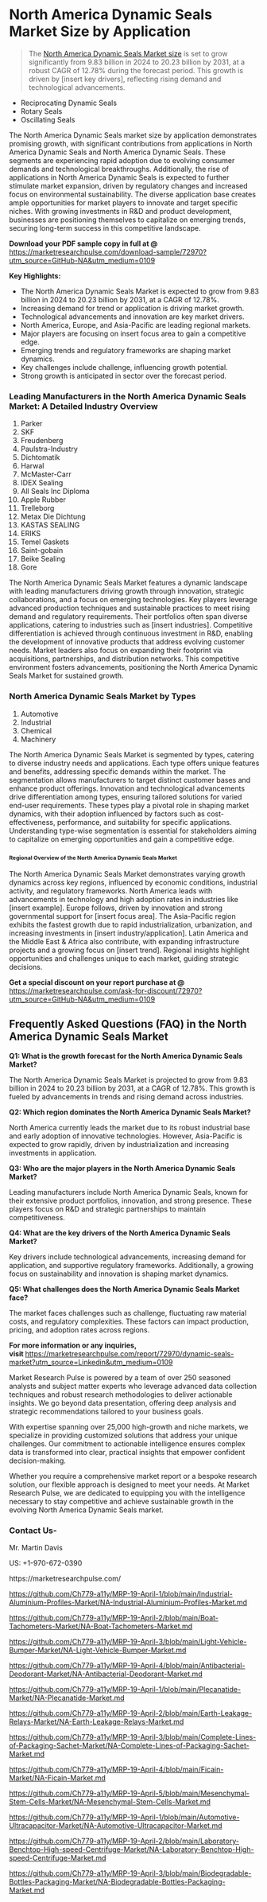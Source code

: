 <h1>North America Dynamic Seals Market&nbsp;Size by Application</h1><blockquote><p>The <a href="https://marketresearchpulse.com/download-sample/72970?utm_source=GitHub-NA&amp;utm_medium=0109">North America Dynamic Seals Market size</a> is set to grow significantly from 9.83 billion in 2024 to 20.23 billion by 2031, at a robust CAGR of 12.78% during the forecast period. This growth is driven by [insert key drivers], reflecting rising demand and technological advancements.</p></blockquote><ul><li>Reciprocating Dynamic Seals<li> Rotary Seals<li> Oscillating Seals</li></ul><p>The North America Dynamic Seals market size by application demonstrates promising growth, with significant contributions from applications in North America Dynamic Seals and North America Dynamic Seals. These segments are experiencing rapid adoption due to evolving consumer demands and technological breakthroughs. Additionally, the rise of applications in North America Dynamic Seals is expected to further stimulate market expansion, driven by regulatory changes and increased focus on environmental sustainability. The diverse application base creates ample opportunities for market players to innovate and target specific niches. With growing investments in R&D and product development, businesses are positioning themselves to capitalize on emerging trends, securing long-term success in this competitive landscape.</p><p><strong>Download your PDF sample copy in full at @ </strong><a href="https://marketresearchpulse.com/download-sample/72970?utm_source=GitHub-NA&amp;utm_medium=0109">https://marketresearchpulse.com/download-sample/72970?utm_source=GitHub-NA&amp;utm_medium=0109</a></p><p><strong>Key Highlights: </strong></p><ul><li>The North America Dynamic Seals Market is expected to grow from 9.83 billion in 2024 to 20.23 billion by 2031, at a CAGR of 12.78%.</li><li>Increasing demand for trend or application is driving market growth.</li><li>Technological advancements and innovation are key market drivers.</li><li>North America, Europe, and Asia-Pacific are leading regional markets.</li><li>Major players are focusing on insert focus area to gain a competitive edge.</li><li>Emerging trends and regulatory frameworks are shaping market dynamics.</li><li>Key challenges include challenge, influencing growth potential.</li><li>Strong growth is anticipated in sector over the forecast period.</li></ul><h3>Leading Manufacturers in the North America Dynamic Seals Market: A Detailed Industry Overview</h3><ol><li>Parker</li><li>SKF</li><li>Freudenberg</li><li>Paulstra-Industry</li><li>Dichtomatik</li><li>Harwal</li><li>McMaster-Carr</li><li>IDEX Sealing</li><li>All Seals Inc Diploma</li><li>Apple Rubber</li><li>Trelleborg</li><li>Metax Die Dichtung</li><li>KASTAS SEALING</li><li>ERIKS</li><li>Temel Gaskets</li><li>Saint-gobain</li><li>Beike Sealing</li><li>Gore</li></ol><div class="flex max-w-full flex-col flex-grow"><div class="min-h-8 text-message flex w-full flex-col items-end gap-2 whitespace-normal break-words [.text-message+&amp;]:mt-5" dir="auto" data-message-author-role="assistant" data-message-id="fd8432e4-4910-450d-b182-61b7bfb0a01f" data-message-model-slug="gpt-4o"><div class="flex w-full flex-col gap-1 empty:hidden first:pt-[3px]"><div class="markdown prose w-full break-words dark:prose-invert light"><p>The North America Dynamic Seals Market features a dynamic landscape with leading manufacturers driving growth through innovation, strategic collaborations, and a focus on emerging technologies. Key players leverage advanced production techniques and sustainable practices to meet rising demand and regulatory requirements. Their portfolios often span diverse applications, catering to industries such as [insert industries]. Competitive differentiation is achieved through continuous investment in R&amp;D, enabling the development of innovative products that address evolving customer needs. Market leaders also focus on expanding their footprint via acquisitions, partnerships, and distribution networks. This competitive environment fosters advancements, positioning the North America Dynamic Seals Market for sustained growth.</p></div></div></div></div><h3>North America Dynamic Seals Market by Types</h3><ol><li>Automotive<li> Industrial<li> Chemical<li> Machinery</li></ol><div class="flex max-w-full flex-col flex-grow"><div class="min-h-8 text-message flex w-full flex-col items-end gap-2 whitespace-normal break-words [.text-message+&amp;]:mt-5" dir="auto" data-message-author-role="assistant" data-message-id="084470be-0bb7-4664-bddf-5156b4f41249" data-message-model-slug="gpt-4o-mini"><div class="flex w-full flex-col gap-1 empty:hidden first:pt-[3px]"><div class="markdown prose w-full break-words dark:prose-invert light"><p>The North America Dynamic Seals Market is segmented by types, catering to diverse industry needs and applications. Each type offers unique features and benefits, addressing specific demands within the market. The segmentation allows manufacturers to target distinct customer bases and enhance product offerings. Innovation and technological advancements drive differentiation among types, ensuring tailored solutions for varied end-user requirements. These types play a pivotal role in shaping market dynamics, with their adoption influenced by factors such as cost-effectiveness, performance, and suitability for specific applications. Understanding type-wise segmentation is essential for stakeholders aiming to capitalize on emerging opportunities and gain a competitive edge.</p></div></div></div></div><h3><span style="font-size: 11px;">Regional Overview of the North America Dynamic Seals Market</span></h3><div class="flex max-w-full flex-col flex-grow"><div class="min-h-8 text-message flex w-full flex-col items-end gap-2 whitespace-normal break-words [.text-message+&amp;]:mt-5" dir="auto" data-message-author-role="assistant" data-message-id="e9038762-ce64-4e30-91c9-9bd413514231" data-message-model-slug="gpt-4o-mini"><div class="flex w-full flex-col gap-1 empty:hidden first:pt-[3px]"><div class="markdown prose w-full break-words dark:prose-invert light"><p>The North America Dynamic Seals Market demonstrates varying growth dynamics across key regions, influenced by economic conditions, industrial activity, and regulatory frameworks. North America leads with advancements in technology and high adoption rates in industries like [insert example]. Europe follows, driven by innovation and strong governmental support for [insert focus area]. The Asia-Pacific region exhibits the fastest growth due to rapid industrialization, urbanization, and increasing investments in [insert industry/application]. Latin America and the Middle East &amp; Africa also contribute, with expanding infrastructure projects and a growing focus on [insert trend]. Regional insights highlight opportunities and challenges unique to each market, guiding strategic decisions.</p></div></div></div></div><p><strong>Get a special discount on your report purchase at @ </strong><a href="https://marketresearchpulse.com/ask-for-discount/72970?utm_source=GitHub-NA&amp;utm_medium=0109">https://marketresearchpulse.com/ask-for-discount/72970?utm_source=GitHub-NA&amp;utm_medium=0109</a></p><h2>Frequently Asked Questions (FAQ) in the North America Dynamic Seals Market</h2><p><strong>Q1: What is the growth forecast for the North America Dynamic Seals Market?</strong></p><p>The North America Dynamic Seals Market is projected to grow from 9.83 billion in 2024 to 20.23 billion by 2031, at a CAGR of 12.78%. This growth is fueled by advancements in trends and rising demand across industries.</p><p><strong>Q2: Which region dominates the North America Dynamic Seals Market?</strong></p><p>North America currently leads the market due to its robust industrial base and early adoption of innovative technologies. However, Asia-Pacific is expected to grow rapidly, driven by industrialization and increasing investments in application.</p><p><strong>Q3: Who are the major players in the North America Dynamic Seals Market?</strong></p><p>Leading manufacturers include North America Dynamic Seals, known for their extensive product portfolios, innovation, and strong presence. These players focus on R&amp;D and strategic partnerships to maintain competitiveness.</p><p><strong>Q4: What are the key drivers of the North America Dynamic Seals Market?</strong></p><p>Key drivers include technological advancements, increasing demand for application, and supportive regulatory frameworks. Additionally, a growing focus on sustainability and innovation is shaping market dynamics.</p><p><strong>Q5: What challenges does the North America Dynamic Seals Market face?</strong></p><p>The market faces challenges such as challenge, fluctuating raw material costs, and regulatory complexities. These factors can impact production, pricing, and adoption rates across regions.</p><p><strong>For more information or any inquiries, visit&nbsp;</strong><a href="https://marketresearchpulse.com/report/72970/dynamic-seals-market?utm_source=Linkedin&utm_medium=0109">https://marketresearchpulse.com/report/72970/dynamic-seals-market?utm_source=Linkedin&utm_medium=0109</a></p><p>Market Research Pulse is powered by a team of over 250 seasoned analysts and subject matter experts who leverage advanced data collection techniques and robust research methodologies to deliver actionable insights. We go beyond data presentation, offering deep analysis and strategic recommendations tailored to your business goals.</p><p>With expertise spanning over 25,000 high-growth and niche markets, we specialize in providing customized solutions that address your unique challenges. Our commitment to actionable intelligence ensures complex data is transformed into clear, practical insights that empower confident decision-making.</p><p>Whether you require a comprehensive market report or a bespoke research solution, our flexible approach is designed to meet your needs. At Market Research Pulse, we are dedicated to equipping you with the intelligence necessary to stay competitive and achieve sustainable growth in the evolving North America Dynamic Seals market.</p><h3><strong>Contact Us-</strong></h3><p>Mr. Martin Davis</p><p>US: +1-970-672-0390</p><p>https://marketresearchpulse.com/</p><p><a href="https://github.com/Ch779-a11y/MRP-19-April-1/blob/main/Industrial-Aluminium-Profiles-Market/NA-Industrial-Aluminium-Profiles-Market.md">https://github.com/Ch779-a11y/MRP-19-April-1/blob/main/Industrial-Aluminium-Profiles-Market/NA-Industrial-Aluminium-Profiles-Market.md</a></p><p><a href="https://github.com/Ch779-a11y/MRP-19-April-2/blob/main/Boat-Tachometers-Market/NA-Boat-Tachometers-Market.md">https://github.com/Ch779-a11y/MRP-19-April-2/blob/main/Boat-Tachometers-Market/NA-Boat-Tachometers-Market.md</a></p><p><a href="https://github.com/Ch779-a11y/MRP-19-April-3/blob/main/Light-Vehicle-Bumper-Market/NA-Light-Vehicle-Bumper-Market.md">https://github.com/Ch779-a11y/MRP-19-April-3/blob/main/Light-Vehicle-Bumper-Market/NA-Light-Vehicle-Bumper-Market.md</a></p><p><a href="https://github.com/Ch779-a11y/MRP-19-April-4/blob/main/Antibacterial-Deodorant-Market/NA-Antibacterial-Deodorant-Market.md">https://github.com/Ch779-a11y/MRP-19-April-4/blob/main/Antibacterial-Deodorant-Market/NA-Antibacterial-Deodorant-Market.md</a></p><p><a href="https://github.com/Ch779-a11y/MRP-19-April-1/blob/main/Plecanatide-Market/NA-Plecanatide-Market.md">https://github.com/Ch779-a11y/MRP-19-April-1/blob/main/Plecanatide-Market/NA-Plecanatide-Market.md</a></p><p><a href="https://github.com/Ch779-a11y/MRP-19-April-2/blob/main/Earth-Leakage-Relays-Market/NA-Earth-Leakage-Relays-Market.md">https://github.com/Ch779-a11y/MRP-19-April-2/blob/main/Earth-Leakage-Relays-Market/NA-Earth-Leakage-Relays-Market.md</a></p><p><a href="https://github.com/Ch779-a11y/MRP-19-April-3/blob/main/Complete-Lines-of-Packaging-Sachet-Market/NA-Complete-Lines-of-Packaging-Sachet-Market.md">https://github.com/Ch779-a11y/MRP-19-April-3/blob/main/Complete-Lines-of-Packaging-Sachet-Market/NA-Complete-Lines-of-Packaging-Sachet-Market.md</a></p><p><a href="https://github.com/Ch779-a11y/MRP-19-April-4/blob/main/Ficain-Market/NA-Ficain-Market.md">https://github.com/Ch779-a11y/MRP-19-April-4/blob/main/Ficain-Market/NA-Ficain-Market.md</a></p><p><a href="https://github.com/Ch779-a11y/MRP-19-April-5/blob/main/Mesenchymal-Stem-Cells-Market/NA-Mesenchymal-Stem-Cells-Market.md">https://github.com/Ch779-a11y/MRP-19-April-5/blob/main/Mesenchymal-Stem-Cells-Market/NA-Mesenchymal-Stem-Cells-Market.md</a></p><p><a href="https://github.com/Ch779-a11y/MRP-19-April-1/blob/main/Automotive-Ultracapacitor-Market/NA-Automotive-Ultracapacitor-Market.md">https://github.com/Ch779-a11y/MRP-19-April-1/blob/main/Automotive-Ultracapacitor-Market/NA-Automotive-Ultracapacitor-Market.md</a></p><p><a href="https://github.com/Ch779-a11y/MRP-19-April-2/blob/main/Laboratory-Benchtop-High-speed-Centrifuge-Market/NA-Laboratory-Benchtop-High-speed-Centrifuge-Market.md">https://github.com/Ch779-a11y/MRP-19-April-2/blob/main/Laboratory-Benchtop-High-speed-Centrifuge-Market/NA-Laboratory-Benchtop-High-speed-Centrifuge-Market.md</a></p><p><a href="https://github.com/Ch779-a11y/MRP-19-April-3/blob/main/Biodegradable-Bottles-Packaging-Market/NA-Biodegradable-Bottles-Packaging-Market.md">https://github.com/Ch779-a11y/MRP-19-April-3/blob/main/Biodegradable-Bottles-Packaging-Market/NA-Biodegradable-Bottles-Packaging-Market.md</a></p>
